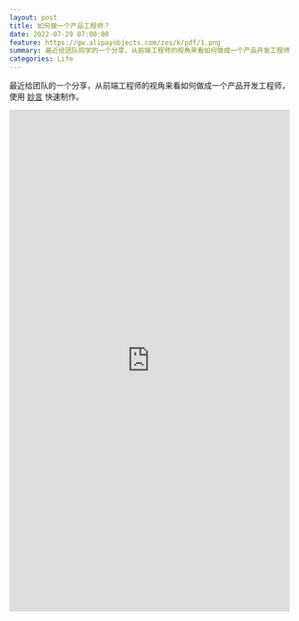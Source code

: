 ```yaml
---
layout: post
title: 如何做一个产品工程师？
date: 2022-07-29 07:00:00
feature: https://gw.alipayobjects.com/zos/k/pdf/1.png
summary: 最近给团队同学的一个分享，从前端工程师的视角来看如何做成一个产品开发工程师。
categories: Life
---
```


最近给团队的一个分享，从前端工程师的视角来看如何做成一个产品开发工程师，使用 [妙言](https://github.com/tw93/MiaoYan) 快速制作。

<iframe src="https://gw.alipayobjects.com/os/k/app/pd.pdf" width="100%" height="900px" frameborder="no" border="0" marginwidth="0" marginheight="0" scrolling="no" allowtransparency="yes"></iframe>
